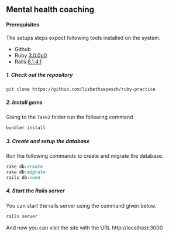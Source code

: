 ## Mental health coaching
#### Prerequisites

The setups steps expect following tools installed on the system.

- Github
- Ruby [3.0.0p0](https://www.ruby-lang.org/en/)
- Rails [6.1.4.1](https://guides.rubyonrails.org/getting_started.html)

##### 1. Check out the repository

```bash
git clone https://github.com/lizbethzepesch/ruby-practice
```

##### 2. Install gems

Going to the `Task2` folder run the following command

```bash
bundler install
```

##### 3. Create and setup the database

Run the following commands to create and migrate the database.

```ruby
rake db:create
rake db:migrate
rails db:seed
```

##### 4. Start the Rails server

You can start the rails server using the command given below.

```ruby
rails server
```

And now you can visit the site with the URL http://localhost:3000
